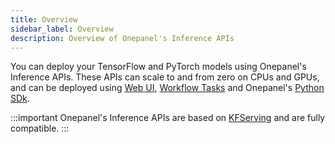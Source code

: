 ```yaml
---
title: Overview
sidebar_label: Overview
description: Overview of Onepanel's Inference APIs
---
```


You can deploy your TensorFlow and PyTorch models using Onepanel's  Inference APIs. These APIs can scale to and from zero on CPUs and GPUs, and can be deployed using [Web UI](/docs/reference/inference-apis/create-with-web-ui), [Workflow Tasks](/docs/reference/inference-apis/create-with-workflow-task) and Onepanel's [Python SDk](/docs/reference/inference-apis/create-with-python-sdk).

:::important
Onepanel's Inference APIs are based on [KFServing](https://github.com/kubeflow/kfserving) and are fully compatible.
:::
